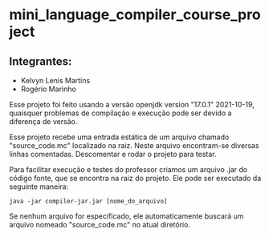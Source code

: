 # mini_language_compiler_course_project

## Integrantes:
- Kelvyn Lenis Martins
- Rogério Marinho

Esse projeto foi feito usando a versão openjdk version "17.0.1" 2021-10-19, quaisquer problemas
de compilação e execução pode ser devido a diferença de versão.

Esse projeto recebe uma entrada estática de um arquivo chamado "source_code.mc" localizado na raiz. Neste arquivo encontram-se diversas linhas comentadas. Descomentar e rodar o projeto para testar.

Para facilitar execução e testes do professor criamos um arquivo .jar do código fonte, que se encontra na raiz do projeto. Ele pode ser executado da seguinte maneira:

`java -jar compiler-jar.jar [nome_do_arquivo]`

Se nenhum arquivo for especificado, ele automaticamente buscará um arquivo nomeado "source_code.mc" no atual diretório.
